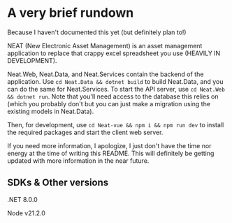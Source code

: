 # A very brief rundown
Because I haven't documented this yet (but definitely plan to!)

NEAT (New Electronic Asset Management) is an asset management application to replace that crappy excel spreadsheet you use (HEAVILY IN DEVELOPMENT).


Neat.Web, Neat.Data, and Neat.Services contain the backend of the application. Use `cd Neat.Data && dotnet build` to build Neat.Data, and you can do the same for Neat.Services.
To start the API server, use `cd Neat.Web && dotnet run`. Note that you'll need access to the database this relies on (which you probably don't but you can just make a migration using the existing models in Neat.Data).

Then, for development, use `cd Neat-vue && npm i && npm run dev` to install the required packages and start the client web server.

If you need more information, I apologize, I just don't have the time nor energy at the time of writing this README. This will definitely be getting updated with more information in the near future.

## SDKs & Other versions
.NET 8.0.0

Node v21.2.0
